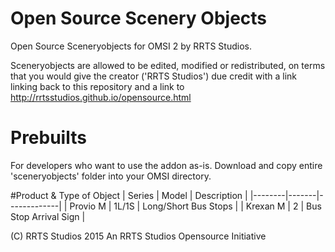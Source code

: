 # Open Source Scenery Objects
Open Source Sceneryobjects for OMSI 2 by RRTS Studios.

Sceneryobjects are allowed to be edited, modified or redistributed, on terms that you would give the creator ('RRTS Studios') due credit with a link linking back to this repository and a link to http://rrtsstudios.github.io/opensource.html

# Prebuilts
For developers who want to use the addon as-is. Download and copy entire 'sceneryobjects' folder into your OMSI directory.

#Product & Type of Object
| Series | Model | Description |
|--------|-------|-------------|
| Provio M | 1L/1S | Long/Short Bus Stops |
| Krexan M | 2 | Bus Stop Arrival Sign |

(C) RRTS Studios 2015
An RRTS Studios Opensource Initiative